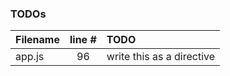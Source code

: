 ### TODOs
| Filename | line # | TODO
|:------|:------:|:------
| app.js | 96 | write this as a directive
